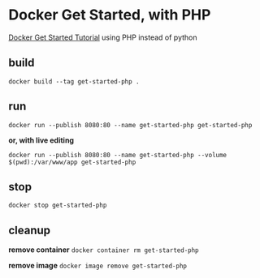 # Docker Get Started, with PHP #
[Docker Get Started Tutorial](https://docs.docker.com/get-started/part3/) using PHP instead of python

## build ##
`docker build --tag get-started-php .`

## run ##
`docker run --publish 8080:80 --name get-started-php get-started-php`

**or, with live editing**

`docker run --publish 8080:80 --name get-started-php --volume $(pwd):/var/www/app get-started-php`

## stop ##
`docker stop get-started-php`

## cleanup ##
**remove container**
`docker container rm get-started-php`

**remove image**
`docker image remove get-started-php`
